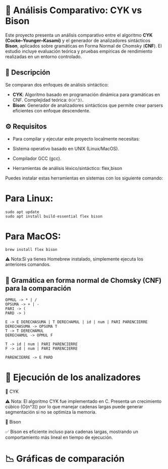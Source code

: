 # 🧠 Análisis Comparativo: CYK vs Bison

Este proyecto presenta un análisis comparativo entre el algoritmo **CYK (Cocke–Younger–Kasami)** y el generador de analizadores sintácticos **Bison**, aplicados sobre gramáticas en Forma Normal de Chomsky (**CNF**). El estudio incluye evaluación teórica y pruebas empíricas de rendimiento realizadas en un entorno controlado.

## 🧩 Descripción

Se comparan dos enfoques de análisis sintáctico:
- **CYK**: Algoritmo basado en programación dinámica para gramáticas en CNF. Complejidad teórica: `O(n^3)`.
- **Bison**: Generador de analizadores sintácticos que permite crear parsers eficientes con enfoque descendente.

## ⚙️ Requisitos

- Para compilar y ejecutar este proyecto localmente necesitas:

- Sistema operativo basado en UNIX (Linux/MacOS).

- Compilador GCC (gcc).

- Herramientas de análisis léxico/sintáctico: flex,bison

Puedes instalar estas herramientas en sistemas con los siguiente comando:

# Para Linux:
```
sudo apt update
sudo apt install build-essential flex bison
```
# Para MacOS:

```
brew install flex bison
```
⚠️ Nota:Si ya tienes Homebrew instalado, simplemente ejecuta los anteriores comandos.

## 📘 Gramática en forma normal de Chomsky (CNF) para la comparación

```
OPMUL -> * | /
OPSUMA -> + | -
PARI -> (
PARD -> )

E -> E DERECHASUMA | T DERECHAMUL | id | num | PARI PARENCIERRE
DERECHASUMA -> OPSUMA T
T -> T DERECHAMUL
DERECHAMUL -> OPMUL F

T -> id | num | PARI PARENCIERRE
F -> id | num | PARI PARENCIERRE

PARENCIERRE -> E PARD
```

# 🚀 Ejecución de los analizadores

🔹 CYK

⚠️ Nota: El algoritmo CYK fue implementado en C. Presenta un crecimiento cúbico (O(n^3)) por lo que manejar cadenas largas puede generar segmentación si no se optimiza la memoria.

🔹 Bison

✅ Bison es eficiente incluso para cadenas largas, mostrando un comportamiento más lineal en tiempo de ejecución.

# 📉 Gráficas de comparación


